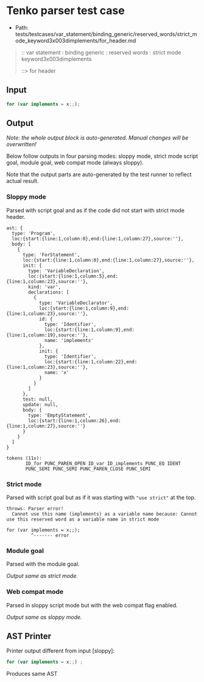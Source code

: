 # Tenko parser test case

- Path: tests/testcases/var_statement/binding_generic/reserved_words/strict_mode_keyword3x003dimplements/for_header.md

> :: var statement : binding generic : reserved words : strict mode keyword3x003dimplements
>
> ::> for header

## Input

`````js
for (var implements = x;;);
`````

## Output

_Note: the whole output block is auto-generated. Manual changes will be overwritten!_

Below follow outputs in four parsing modes: sloppy mode, strict mode script goal, module goal, web compat mode (always sloppy).

Note that the output parts are auto-generated by the test runner to reflect actual result.

### Sloppy mode

Parsed with script goal and as if the code did not start with strict mode header.

`````
ast: {
  type: 'Program',
  loc:{start:{line:1,column:0},end:{line:1,column:27},source:''},
  body: [
    {
      type: 'ForStatement',
      loc:{start:{line:1,column:0},end:{line:1,column:27},source:''},
      init: {
        type: 'VariableDeclaration',
        loc:{start:{line:1,column:5},end:{line:1,column:23},source:''},
        kind: 'var',
        declarations: [
          {
            type: 'VariableDeclarator',
            loc:{start:{line:1,column:9},end:{line:1,column:23},source:''},
            id: {
              type: 'Identifier',
              loc:{start:{line:1,column:9},end:{line:1,column:19},source:''},
              name: 'implements'
            },
            init: {
              type: 'Identifier',
              loc:{start:{line:1,column:22},end:{line:1,column:23},source:''},
              name: 'x'
            }
          }
        ]
      },
      test: null,
      update: null,
      body: {
        type: 'EmptyStatement',
        loc:{start:{line:1,column:26},end:{line:1,column:27},source:''}
      }
    }
  ]
}

tokens (11x):
       ID_for PUNC_PAREN_OPEN ID_var ID_implements PUNC_EQ IDENT
       PUNC_SEMI PUNC_SEMI PUNC_PAREN_CLOSE PUNC_SEMI
`````

### Strict mode

Parsed with script goal but as if it was starting with `"use strict"` at the top.

`````
throws: Parser error!
  Cannot use this name (implements) as a variable name because: Cannot use this reserved word as a variable name in strict mode

for (var implements = x;;);
         ^------- error
`````


### Module goal

Parsed with the module goal.

_Output same as strict mode._

### Web compat mode

Parsed in sloppy script mode but with the web compat flag enabled.

_Output same as sloppy mode._

## AST Printer

Printer output different from input [sloppy]:

````js
for (var implements = x;;) ;
````

Produces same AST
